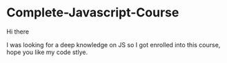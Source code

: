 # Complete-Javascript-Course

Hi there

  I was looking for a deep knowledge on JS so I got enrolled into this course, hope you like my code stlye.
